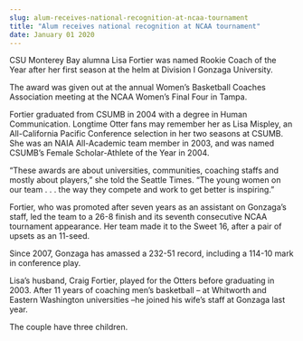 ```yaml
---
slug: alum-receives-national-recognition-at-ncaa-tournament
title: "Alum receives national recognition at NCAA tournament"
date: January 01 2020
---
```


<p>CSU Monterey Bay alumna Lisa Fortier was named Rookie Coach of the Year after her first season at the helm at Division I Gonzaga University.</p><p>The award was given out at the annual Women’s Basketball Coaches Association meeting at the NCAA Women’s Final Four in Tampa.
</p><p>Fortier graduated from CSUMB in 2004 with a degree in Human Communication. Longtime Otter fans may remember her as Lisa Mispley, an All&#45;California Pacific Conference selection in her two seasons at CSUMB. She was an NAIA All&#45;Academic team member in 2003, and was named CSUMB’s Female Scholar&#45;Athlete of the Year in 2004.
</p><p>“These awards are about universities, communities, coaching staffs and mostly about players,” she told the Seattle Times. “The young women on our team . . . the way they compete and work to get better is inspiring.”
</p><p>Fortier, who was promoted after seven years as an assistant on Gonzaga’s staff, led the team to a 26&#45;8 finish and its seventh consecutive NCAA tournament appearance. Her team made it to the Sweet 16, after a pair of upsets as an 11&#45;seed.
</p><p>Since 2007, Gonzaga has amassed a 232&#45;51 record, including a 114&#45;10 mark in conference play.
</p><p>Lisa’s husband, Craig Fortier, played for the Otters before graduating in 2003. After 11 years of coaching men’s basketball – at Whitworth and Eastern Washington universities –he joined his wife’s staff at Gonzaga last year.
</p><p>The couple have three children.
</p>
